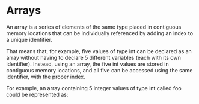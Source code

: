 # Arrays

An array is a series of elements of the same type placed in contiguous memory locations that can be individually referenced by adding an index to a unique identifier.

That means that, for example, five values of type int can be declared as an array without having to declare 5 different variables (each with its own identifier). Instead, using an array, the five int values are stored in contiguous memory locations, and all five can be accessed using the same identifier, with the proper index.

For example, an array containing 5 integer values of type int called foo could be represented as:
